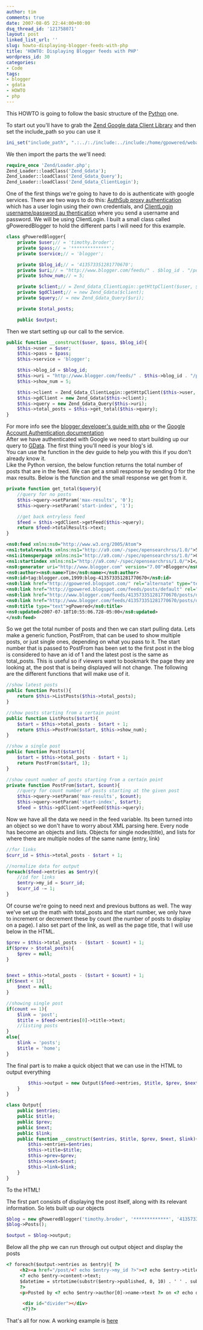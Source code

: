 ```yaml
---
author: tim
comments: true
date: 2007-08-05 22:44:00+00:00
dsq_thread_id: '121758071'
layout: post
linked_list_url: ''
slug: howto-displaying-blogger-feeds-with-php
title: 'HOWTO: Displaying Blogger feeds with PHP'
wordpress_id: 30
categories:
- Code
tags:
- blogger
- gdata
- HOWTO
- php
---
```


This HOWTO is going to follow the basic structure of the
[Python](http://gpowered.net/g/post/2/) one.  
  
To start out you'll have to grab the [Zend Google data Client
Library](http://framework.zend.com/download/gdata) and then set the
include_path so you can use it  

```PHP
ini_set("include_path", ".:../:./include:../include:/home/gpowered/webapps/php/includes/ZendGdata-1.0.1/library");
```


We then import the parts the we'll need:  
  

    
```PHP 
require_once 'Zend/Loader.php';
Zend_Loader::loadClass('Zend_Gdata');
Zend_Loader::loadClass('Zend_Gdata_Query');
Zend_Loader::loadClass('Zend_Gdata_ClientLogin');
```

  
One of the first things we're going to have to do is authenticate with google
services. There are two ways to do this: [AuthSub proxy authentication](http://code.google.com/apis/blogger/developers_guide_php.html#auth_sub) which has a
user login using their own credentials, and [ ClientLogin username/password au
thentication](http://code.google.com/apis/blogger/developers_guide_php.html#client_login) where you send a username and password. We will be using
ClientLogin. I built a small class called gPoweredBlogger to hold the
different parts I will need for this example.  

```PHP
class gPoweredBlogger{
    private $user;// = 'timothy.broder';
    private $pass;// = '**************';
    private $service;// = 'blogger';

    private $blog_id;// = '413573351281770670';
    private $uri;// = "http://www.blogger.com/feeds/" . $blog_id . "/posts/default";
    private $show_num;// = 5;

    private $client;// = Zend_Gdata_ClientLogin::getHttpClient($user, $pass, $service);
    private $gdClient;// = new Zend_Gdata($client);
    private $query;// = new Zend_Gdata_Query($uri);

    private $total_posts;

    public $output;
```

Then we start setting up our call to the service.  
  

    
```PHP
public function __construct($user, $pass, $blog_id){
    $this->user = $user;
    $this->pass = $pass;
    $this->service = 'blogger';

    $this->blog_id = $blog_id;
    $this->uri = "http://www.blogger.com/feeds/" . $this->blog_id . "/posts/default";
    $this->show_num = 5;

    $this->client = Zend_Gdata_ClientLogin::getHttpClient($this->user, $this->pass, $this->service);
    $this->gdClient = new Zend_Gdata($this->client);
    $this->query = new Zend_Gdata_Query($this->uri);
    $this->total_posts = $this->get_total($this->query);
}
```

  
For more info see the [blogger developer's guide with
php](http://code.google.com/apis/blogger/developers_guide_php.html) or the
[Google Account Authentication
documentation](http://code.google.com/apis/accounts/Authentication.html)  
After we have authenticated with Google we need to start building up our query
to [GData](http://code.google.com/apis/gdata/). The first thing you'll need is
your blog's id.  
You can use the function in the dev guide to help you with this if you don't
already know it.  
Like the Python version, the below function returns the total number of posts
that are in the feed. We can get a small response by sending 0 for the max
results. Below is the function and the small response we get from it.  
  

    
```PHP
private function get_total($query){
    //query for no posts
    $this->query->setParam('max-results', '0');
    $this->query->setParam('start-index', '1');

    //get back entryless feed
    $feed = $this->gdClient->getFeed($this->query);
    return $feed->totalResults->text;
}
```




```XML
<ns0:feed xmlns:ns0="http://www.w3.org/2005/Atom">
<ns1:totalresults xmlns:ns1="http://a9.com/-/spec/opensearchrss/1.0/">5</ns1:totalresults>
<ns1:itemsperpage xmlns:ns1="http://a9.com/-/spec/opensearchrss/1.0/">0</ns1:itemsperpage>
<ns1:startindex xmlns:ns1="http://a9.com/-/spec/opensearchrss/1.0/">1</ns1:startindex>
<ns0:generator uri="http://www.blogger.com" version="7.00">Blogger</ns0:generator>
<ns0:author><ns0:name>Tim</ns0:name></ns0:author>
<ns0:id>tag:blogger.com,1999:blog-413573351281770670</ns0:id>
<ns0:link href="http://gpowered.blogspot.com/" rel="alternate" type="text/html" />
<ns0:link href="http://gpowered.blogspot.com/feeds/posts/default" rel="http://schemas.google.com/g/2005#feed" type="application/atom+xml" />
<ns0:link href="http://www.blogger.com/feeds/413573351281770670/posts/default?max-results=0" rel="self" type="application/atom+xml" />
<ns0:link href="http://www.blogger.com/feeds/413573351281770670/posts/default" rel="http://schemas.google.com/g/2005#post" type="application/atom+xml" />
<ns0:title type="text">gPowered</ns0:title>
<ns0:updated>2007-07-18T10:55:06.728-05:00</ns0:updated>
</ns0:feed>
```
    
    

  
So we get the total number of posts and then we can start pulling data. Lets
make a generic function, PostFrom, that can be used to show multiple posts, or
just single ones, depending on what you pass to it. The start number that is
passed to PostFrom has been set to the first post in the blog is considered to
have an id of 1 and the latest post is the same as total_posts. This is useful
so if viewers want to bookmark the page they are looking at, the post that is
being displayed will not change. The following are the different functions
that will make use of it.  
  

    
```PHP
//show latest posts
public function Posts(){
    return $this->ListPosts($this->total_posts);
}

//show posts starting from a certain point
public function ListPosts($start){
    $start = $this->total_posts - $start + 1;
    return $this->PostFrom($start, $this->show_num);
}

//show a single post
public function Post($start){
    $start = $this->total_posts - $start + 1;
    return PostFrom($start, 1);
}

//show count number of posts starting from a certain point
private function PostFrom($start, $count){
    //query for count number of posts starting at the given post
    $this->query->setParam('max-results', $count);
    $this->query->setParam('start-index', $start);
    $feed = $this->gdClient->getFeed($this->query);
```

  
Now we have all the data we need in the feed variable. Its been turned into an
object so we don't have to worry about XML parsing here. Every node has become
an objects and lists. Objects for single nodes(title), and lists for where
there are multiple nodes of the same name (entry, link)  
  

    
```PHP
//for links
$curr_id = $this->total_posts - $start + 1;

//normalize data for output
foreach($feed->entries as $entry){
    //id for links
    $entry->my_id = $curr_id;
    $curr_id -= 1;
}
```

  
Of course we're going to need next and previous buttons as well. The way we've
set up the math with total_posts and the start number, we only have to
increment or decrement these by count (the number of posts to display on a
page). I also set part of the link, as well as the page title, that I will use
below in the HTML.  
  

```PHP
$prev = $this->total_posts - ($start - $count) + 1;
if($prev > $total_posts){
    $prev = null;
}


$next = $this->total_posts - ($start + $count) + 1;
if($next < 1){
    $next = null;
}

//showing single post
if(count == 1){
    $link = 'post';
    $title = $feed->entries[0]->title->text;
    //listing posts
}
else{
    $link = 'posts';
    $title = 'home';
}
```

  
The final part is to make a quick object that we can use in the HTML to output
everything  

    
```PHP
        $this->output = new Output($feed->entries, $title, $prev, $next, $link);
    }
}

class Output{
    public $entries;
    public $title;
    public $prev;
    public $next;
    public $link;
    public function __construct($entries, $title, $prev, $next, $link){
        $this->entries=$entries;
        $this->title=$title;
        $this->prev=$prev;
        $this->next=$next;
        $this->link=$link;
    }
}
```

  
To the HTML!  
  
The first part consists of displaying the post itself, along with its relevant
information. So lets built up our objects  
  
```PHP
$blog = new gPoweredBlogger('timothy.broder', '*************', '413573351281770670');
$blog->Posts();

$output = $blog->output;
```

Below all the php we can run through out output object and display the posts  


```HTML
<? foreach($output->entries as $entry){ ?>
     <h2><a href="/post/<? echo $entry->my_id ?>"><? echo $entry->title->text ?></h2></a>
     <? echo $entry->content->text;
     $datetime = strtotime(substr($entry->published, 0, 10) . ' ' . substr($entry->published, 11, 8 ));
     ?>
     <p>Posted by <? echo $entry->author[0]->name->text ?> on <? echo date("m/d/Y",$datetime) ?> at <? echo date("g:i a",$datetime) ?></p>

      <div id="divider"></div>
      <?}?>
```

  
That's all for now. A working example is
[here](http://gpowered.net/php/blogger.php)

